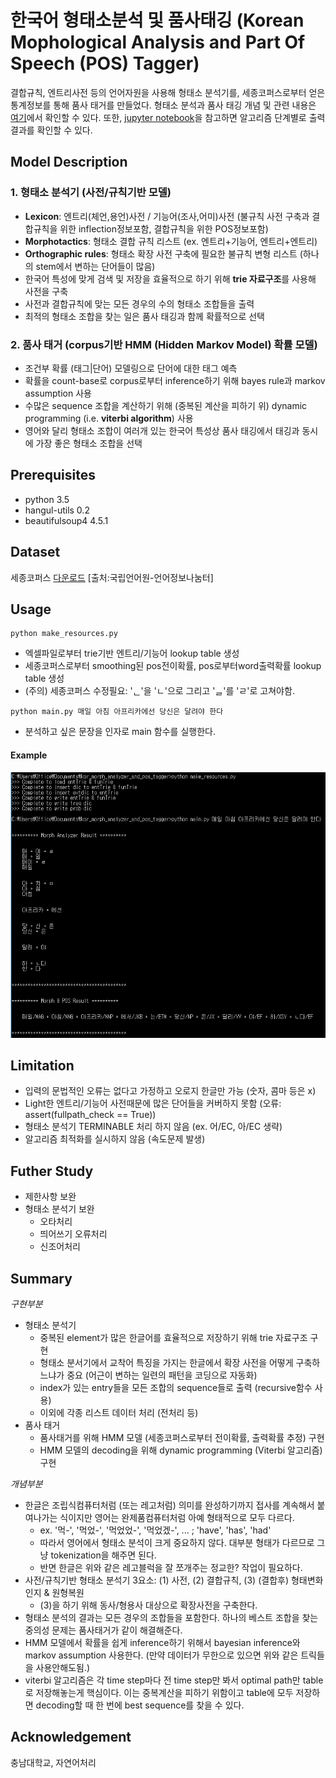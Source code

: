 # 한국어 형태소분석 및 품사태깅 (Korean Mophological Analysis and Part Of Speech (POS) Tagger)
결합규칙, 엔트리사전 등의 언어자원을 사용해 형태소 분석기를, 세종코퍼스로부터 얻은 통계정보를 통해 품사 태거를 만들었다. 형태소 분석과 품사 태깅 개념 및 관련 내용은 [여기](https://github.com/gritmind/review-media/blob/master/class/natural-language-processing-chungnam/README.md)에서 확인할 수 있다. 또한, [jupyter notebook](https://github.com/gritmind/morph_and_pos_analyzer_korean/tree/master/jupyter_notebooks)을 참고하면 알고리즘 단계별로 출력 결과를 확인할 수 있다.

## Model Description
### 1. 형태소 분석기 (사전/규칙기반 모델)
* **Lexicon**: 엔트리(체언,용언)사전 / 기능어(조사,어미)사전 (불규칙 사전 구축과 결합규칙을 위한 inflection정보포함, 결합규칙을 위한 POS정보포함) 
* **Morphotactics**: 형태소 결합 규칙 리스트 (ex. 엔트리+기능어, 엔트리+엔트리)
* **Orthographic rules**: 형태소 확장 사전 구축에 필요한 불규칙 변형 리스트 (하나의 stem에서 변하는 단어들이 많음)
* 한국어 특성에 맞게 검색 및 저장을 효율적으로 하기 위해 **trie 자료구조**를 사용해 사전을 구축
* 사전과 결합규칙에 맞는 모든 경우의 수의 형태소 조합들을 출력 
* 최적의 형태소 조합을 찾는 일은 품사 태깅과 함께 확률적으로 선택

### 2. 품사 태거 (corpus기반 HMM (Hidden Markov Model) 확률 모델)
* 조건부 확률 (태그|단어) 모델링으로 단어에 대한 태그 예측
* 확률을 count-base로 corpus로부터 inference하기 위해 bayes rule과 markov assumption 사용
* 수많은 sequence 조합을 계산하기 위해 (중복된 계산을 피하기 위) dynamic programming (i.e. **viterbi algorithm**) 사용
* 영어와 달리 형태소 조합이 여러개 있는 한국어 특성상 품사 태깅에서 태깅과 동시에 가장 좋은 형태소 조합을 선택

## Prerequisites
* python 3.5
* hangul-utils 0.2
* beautifulsoup4 4.5.1

## Dataset
세종코퍼스 [다운로드](https://drive.google.com/open?id=0By4RRGJEeCR5OFo4NHdrZkdMNkE) [출처:국립언어원-언어정보나눔터]

## Usage
```
python make_resources.py
```
* 엑셀파일로부터 trie기반 엔트리/기능어 lookup table 생성
* 세종코퍼스로부터 smoothing된 pos전이확률, pos로부터word출력확률 lookup table 생성 
* (주의) 세종코퍼스 수정필요: 'ᆫ'을 'ㄴ'으로 그리고 'ᆯ'를 'ㄹ'로 고쳐야함.
```
python main.py 매일 아침 아프리카에선 당신은 달려야 한다
```
* 분석하고 싶은 문장을 인자로 main 함수를 실행한다.

#### Example
![](assets/example2.PNG)

## Limitation
* 입력의 문법적인 오류는 없다고 가정하고 오로지 한글만 가능 (숫자, 콤마 등은 x)
* Light한 엔트리/기능어 사전때문에 많은 단어들을 커버하지 못함 (오류: assert(fullpath_check == True))
* 형태소 분석기 TERMINABLE 처리 하지 않음 (ex. 어/EC, 아/EC 생략)
* 알고리즘 최적화를 실시하지 않음 (속도문제 발생)

## Futher Study
* 제한사항 보완
* 형태소 분석기 보완
   * 오타처리
   * 띄어쓰기 오류처리
   * 신조어처리

## Summary
_구현부분_
* 형태소 분석기
   * 중복된 element가 많은 한글어를 효율적으로 저장하기 위해 trie 자료구조 구현 
   * 형태소 분서기에서 교착어 특징을 가지는 한글에서 확장 사전을 어떻게 구축하느냐가 중요 (어근이 변하는 일련의 패턴을 코딩으로 자동화)
   * index가 있는 entry들을 모든 조합의 sequence들로 출력 (recursive함수 사용)
   * 이외에 각종 리스트 데이터 처리 (전처리 등)
* 품사 태거
   * 품사태거를 위해 HMM 모델 (세종코퍼스로부터 전이확률, 출력확률 추정) 구현
   * HMM 모델의 decoding을 위해 dynamic programming (Viterbi 알고리즘) 구현

_개념부분_
* 한글은 조립식컴퓨터처럼 (또는 레고처럼) 의미를 완성하기까지 접사를 계속해서 붙여나가는 식이지만 영어는 완제품컴퓨터처럼 아예 형태적으로 모두 다르다. 
   * ex. '먹-', '먹었-', '먹었었-', '먹었겠-', ...  ; 'have', 'has', 'had' 
   * 따라서 영어에서 형태소 분석이 크게 중요하지 않다. 대부분 형태가 다르므로 그냥 tokenization을 해주면 된다.
   * 반면 한글은 위와 같은 레고블럭을 잘 쪼개주는 정교한? 작업이 필요하다.
* 사전/규칙기반 형태소 분석기 3요소: (1) 사전, (2) 결합규칙, (3) (결합후) 형태변화인지 & 원형복원 
   * (3)을 하기 위해 동사/형용사 대상으로 확장사전을 구축한다.
* 형태소 분석의 결과는 모든 경우의 조합들을 포함한다. 하나의 베스트 조합을 찾는 중의성 문제는 품사태거가 같이 해결해준다.
* HMM 모델에서 확률을 쉽게 inference하기 위해서 bayesian inference와 markov assumption 사용한다. (만약 데이터가 무한으로 있으면 위와 같은 트릭들을 사용안해도됨.)
* viterbi 알고리즘은 각 time step마다 전 time step만 봐서 optimal path만 table로 저장해놓는게 핵심이다. 이는 중복계산을 피하기 위함이고 table에 모두 저장하면 decoding할 때 한 번에 best sequence를 찾을 수 있다.

## Acknowledgement
충남대학교, 자연어처리



